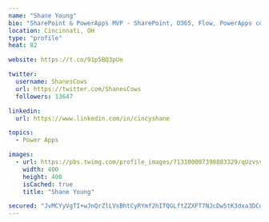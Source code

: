 ```yaml
---
name: "Shane Young"
bio: "SharePoint & PowerApps MVP - SharePoint, O365, Flow, PowerApps consulting? @PowerApps911 | Pure Snark? You found it."
location: Cincinnati, OH
type: "profile"
heat: 82

website: https://t.co/91p5BQ3pUe

twitter:
  username: ShanesCows
  url: https://twitter.com/ShanesCows
  followers: 13647

linkedin:
  url: https://www.linkedin.com/in/cincyshane

topics:
  - Power Apps

images:
  - url: https://pbs.twimg.com/profile_images/713100007398883329/qUzvsvQ3_400x400.jpg
    width: 400
    height: 400
    isCached: true
    title: "Shane Young"

secured: "JvMCYyVgTI+wJnQrZlLVsBhtCyRYmf2hITQGLftZZXFT7NJcDw5tK3dxa3DCdL4lgm5ksL7n+so4nBcNK8hwpUED6jv5CpvB6mOzu4bjc+Hf2vAcxPCoQXbIguknZKHovZ9tmTVhS2EBdhDlKn1oGY6YvMYgW8b2+KQg8KELNUiOGrvOwR19fdKkIPXhtVA2Zd84KZJBSw7pQlUM4xkjPp1rMlAL+TrWznDym/z6mrAnIxAA1DZ/pFXWoWsNYLGEDfKIdJb5+YoYzRFqRjgZdfXqDTL2AT8lk97T9mUYctmBfhDLXSrX5ku6xIsLZTtVrOnL+ZbkVKnDIlr7arpKSreJwzyWH/1pi1pPwhKLppsA/8kHCnnydNpZrIf9sOUUUFLmUh/rZgRvIJkjiolXA6ADG2fGBctMfkyFrgYi9E4=;45sSuDlxTmF6rfwo1Xo/uw=="
---
```


